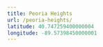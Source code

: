 ```yaml
---
title: Peoria Heights
url: /peoria-heights/
latitude: 40.747259400000004
longitude: -89.57398450000001
---
```

